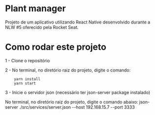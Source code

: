 # Plant manager

Projeto de um aplicativo utilizando React Native desenvolvido durante a NLW #5 oferecido pela Rocket Seat. 

# Como rodar este projeto

1 - Clone o repositório

2 - No terminal, no diretório raiz do projeto, digite o comando:

```
    yarn install
    yarn start
```

3 - Inicie o servidor json (necessário ter json-server package instalado)

No terminal, no diretório raiz do projeto, digite o comando abaixo:
json-server ./src/services/server.json --host 192.168.15.7 --port 3333